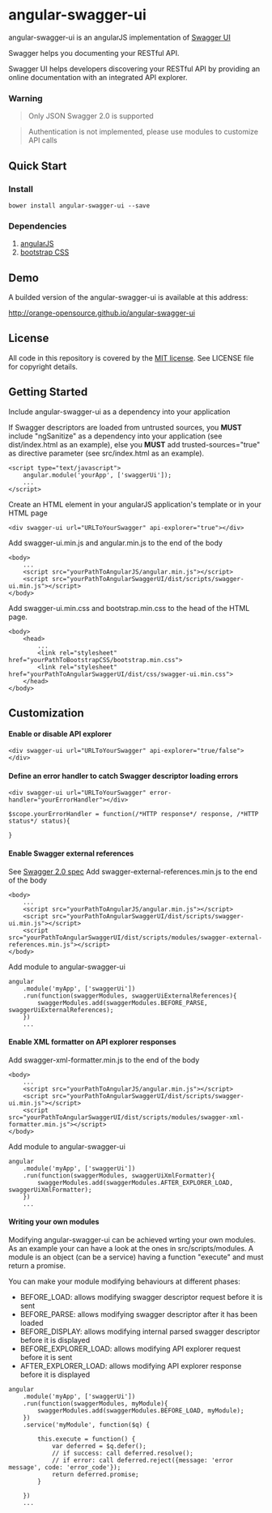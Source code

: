 # angular-swagger-ui

angular-swagger-ui is an angularJS implementation of [Swagger UI](http://swagger.io)

Swagger helps you documenting your RESTful API.

Swagger UI helps developers discovering your RESTful API by providing an online documentation with an integrated API explorer.

### Warning 
> Only JSON Swagger 2.0 is supported

> Authentication is not implemented, please use modules to customize API calls

## Quick Start

### Install

`bower install angular-swagger-ui --save`

### Dependencies

1. [angularJS](https://angularjs.org)
2. [bootstrap CSS](http://getbootstrap.com)

## Demo

A builded version of the angular-swagger-ui is available at this address:

http://orange-opensource.github.io/angular-swagger-ui

## License

All code in this repository is covered by the [MIT license](http://opensource.org/licenses/MIT).
See LICENSE file for copyright details.

## Getting Started

Include angular-swagger-ui as a dependency into your application

If Swagger descriptors are loaded from untrusted sources, you **MUST** include "ngSanitize" as a dependency into your application (see dist/index.html as an example), else you **MUST** add trusted-sources="true" as directive parameter (see src/index.html as an example).
```
<script type="text/javascript">
	angular.module('yourApp', ['swaggerUi']);
	...
</script>
```
Create an HTML element in your angularJS application's template or in your HTML page
```
<div swagger-ui url="URLToYourSwagger" api-explorer="true"></div>
```
Add swagger-ui.min.js and angular.min.js to the end of the body
```
<body>
 	...
 	<script src="yourPathToAngularJS/angular.min.js"></script>
 	<script src="yourPathToAngularSwaggerUI/dist/scripts/swagger-ui.min.js"></script>
</body>
```
Add swagger-ui.min.css and bootstrap.min.css to the head of the HTML page.
```
<body>
	<head>
		...
		<link rel="stylesheet" href="yourPathToBootstrapCSS/bootstrap.min.css">
		<link rel="stylesheet" href="yourPathToAngularSwaggerUI/dist/css/swagger-ui.min.css">
  	</head>
</body>
```
## Customization

#### Enable or disable API explorer
```
<div swagger-ui url="URLToYourSwagger" api-explorer="true/false"></div>
```

#### Define an error handler to catch Swagger descriptor loading errors
```
<div swagger-ui url="URLToYourSwagger" error-handler="yourErrorHandler"></div>
```
```
$scope.yourErrorHandler = function(/*HTTP response*/ response, /*HTTP status*/ status){
	
}
```

#### Enable Swagger external references
See [Swagger 2.0 spec](https://github.com/swagger-api/swagger-spec/blob/master/versions/2.0.md#reference-object)
Add swagger-external-references.min.js to the end of the body
```
<body>
 	...
 	<script src="yourPathToAngularJS/angular.min.js"></script>
 	<script src="yourPathToAngularSwaggerUI/dist/scripts/swagger-ui.min.js"></script>
 	<script src="yourPathToAngularSwaggerUI/dist/scripts/modules/swagger-external-references.min.js"></script>
</body>
```
Add module to angular-swagger-ui
```
angular
    .module('myApp', ['swaggerUi'])
    .run(function(swaggerModules, swaggerUiExternalReferences){
        swaggerModules.add(swaggerModules.BEFORE_PARSE, swaggerUiExternalReferences);
    })
    ...
```

#### Enable XML formatter on API explorer responses
Add swagger-xml-formatter.min.js to the end of the body
```
<body>
 	...
 	<script src="yourPathToAngularJS/angular.min.js"></script>
 	<script src="yourPathToAngularSwaggerUI/dist/scripts/swagger-ui.min.js"></script>
 	<script src="yourPathToAngularSwaggerUI/dist/scripts/modules/swagger-xml-formatter.min.js"></script>
</body>
```
Add module to angular-swagger-ui
```
angular
    .module('myApp', ['swaggerUi'])
    .run(function(swaggerModules, swaggerUiXmlFormatter){
        swaggerModules.add(swaggerModules.AFTER_EXPLORER_LOAD, swaggerUiXmlFormatter);
    })
    ...
```

#### Writing your own modules
Modifying angular-swagger-ui can be achieved wrting your own modules. As an example your can have a look at the ones in src/scripts/modules.
A module is an object (can be a service) having a function "execute" and must return a promise.

You can make your module modifying behaviours at different phases:

* BEFORE_LOAD: allows modifying swagger descriptor request before it is sent
* BEFORE_PARSE: allows modifying swagger descriptor after it has been loaded
* BEFORE_DISPLAY: allows modifying internal parsed swagger descriptor before it is displayed
* BEFORE_EXPLORER_LOAD: allows modifying API explorer request before it is sent
* AFTER_EXPLORER_LOAD: allows modifying API explorer response before it is displayed

```
angular
	.module('myApp', ['swaggerUi'])
	.run(function(swaggerModules, myModule){
		swaggerModules.add(swaggerModules.BEFORE_LOAD, myModule);
	})
	.service('myModule', function($q) {

		this.execute = function() {
			var deferred = $q.defer();
			// if success: call deferred.resolve();
			// if error: call deferred.reject({message: 'error message', code: 'error_code'});
			return deferred.promise;
		}

	})
	...

```
